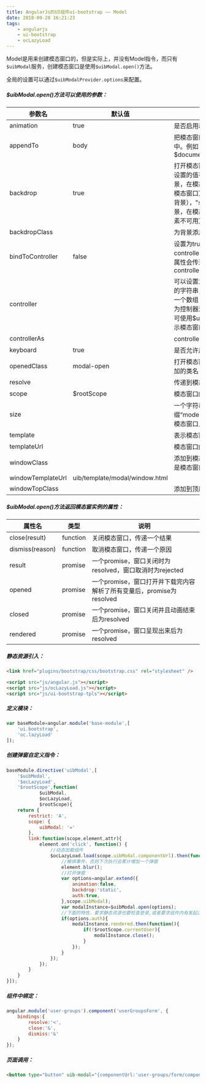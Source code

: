 ```yaml
---
title: AngularJs的UI组件ui-bootstrap —— Model
date: 2018-09-28 16:21:23
tags: 
    - angularjs
    - ui-bootstrap
    - ocLazyLoad
---
```


Model是用来创建模态窗口的，但是实际上，并没有Model指令，而只有`$uibModal`服务，创建模态窗口是使用`$uibModal.open()`方法。

全局的设置可以通过`$uibModalProvider.options`来配置。

##### $uibModal.open()方法可以使用的参数：

| 参数名            | 默认值                         | 备注                                                         |
| ----------------- | ------------------------------ | ------------------------------------------------------------ |
| animation         | true                           | 是否启用动画                                                 |
| appendTo          | body                           | 把模态窗口放在指定的dom元素中。例如$document.find('aside').eq(0) |
| backdrop          | true                           | 打开模态窗口时的背景设置。可设置的值有：true（显示灰色背景，在模态窗口之外单击会关闭模态窗口），false （不显示灰色背景），"static"（显示灰色背景，在模态窗口关闭之前背景元素不可用） |
| backdropClass     |                                | 为背景添加的类名                                             |
| bindToController  | false                          | 设置为true并且使用controllerAs参数时，$scope的属性会传递给模态窗口所使用的controller |
| controller        |                                | 可以设置为一个表示controller的字符串，或者一个函数，或者一个数组（使用数组标记的方式为控制器注入依赖）。 控制器中可使用$uibModalInstance来表示模态窗口的实例。 |
| controllerAs      |                                | controller-as语法的替代写法                                  |
| keyboard          | true                           | 是否允许用ESC键关闭模态窗口                                  |
| openedClass       | modal-open                     | 打开模态窗口时为body元素增加的类名                           |
| resolve           |                                | 传递到模态窗口中的对象                                       |
| scope             | $rootScope                     | 模态窗口的父作用域对象                                       |
| size              |                                | 一个字符串，和前缀“model-”组合成类名添加到模态窗口上         |
| template          |                                | 表示模态窗口内容的文本                                       |
| templateUrl       |                                | 模态窗口内容的模板url                                        |
| windowClass       |                                | 添加到模态窗口模板的类名（不是模态窗口内容模板）             |
| windowTemplateUrl | uib/template/modal/window.html |                                                              |
| windowTopClass    |                                | 添加到顶层模态窗口的类名                                     |

##### $uibModal.open()方法返回模态窗实例的属性：

| 属性名          | 类型     | 说明                                                         |
| --------------- | -------- | ------------------------------------------------------------ |
| close(result)   | function | 关闭模态窗口，传递一个结果                                   |
| dismiss(reason) | function | 取消模态窗口，传递一个原因                                   |
| result          | promise  | 一个promise，窗口关闭时为resolved，窗口取消时为rejected      |
| opened          | promise  | 一个promise，窗口打开并下载完内容解析了所有变量后，promise为resolved |
| closed          | promise  | 一个promise，窗口关闭并且动画结束后为resolved                |
| rendered        | promise  | 一个promise，窗口呈现出来后为resolved                        |

##### 静态资源引入：

```html
<link href="plugins/bootstrap/css/bootstrap.css" rel="stylesheet" />

<script src="js/angular.js"></script>
<script src="js/ocLazyLoad.js"></script>
<script src="js/ui-bootstrap-tpls"></script>
```

##### 定义模块：

```javascript
var baseModule=angular.module('base-module',[
	'ui.bootstrap',
	'oc.lazyLoad'
]);
```

##### 创建弹窗自定义指令：

```javascript
baseModule.directive('uibModal',[
	'$uibModal',
	'$ocLazyLoad',
	'$rootScope',function(
			$uibModal,
			$ocLazyLoad,
			$rootScope){
	return {
		restrict: 'A',
		scope: {
			uibModal: '='
		},
		link:function(scope,element,attr){
			element.on('click', function() {
				//动态加载组件
				$ocLazyLoad.load(scope.uibModal.componentUrl).then(function(){
					//解绑事件，否则下次执行会累计增加一个弹窗
					element.blur();
		        	//打开弹窗
					var options=angular.extend({
						animation:false,
						backdrop:'static',
						auth:true,
		            },scope.uibModal);
					var modalInstance=$uibModal.open(options);
					//下面的特性，要求静态资源也要检查登录,或者要求组件内有发起过数据获取
					if(options.auth){
						modalInstance.rendered.then(function(){
							if(!$rootScope.currentUser){
								modalInstance.close();
							}
						});
					}
				});
		    });
		}
	}
}]);
```

##### 组件中绑定：

```javascript
angular.module('user-groups').component('userGroupsForm', {
	bindings:{
		resolve:'<',
		close:'&',
	    dismiss:'&'
	}
});
```

##### 页面调用：

```html
<button type="button" uib-modal="{componentUrl:'user-groups/form/component',component:'userGroupsForm',size:'lg',resolve:{title:{title:'新建群组'}}}">新建群组</button>
```

